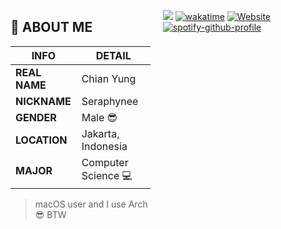 <div style="display: flex; align-items: flex-start; gap: 20px;">

<!-- Kiri: Tabel Profil -->
<div>

## 💬 ABOUT ME

| INFO       | DETAIL |
|------------|--------|
| **REAL NAME** | Chian Yung |
| **NICKNAME**  | Seraphynee |
| **GENDER**    | Male 😎 |
| **LOCATION**  | Jakarta, Indonesia |
| **MAJOR**     | Computer Science 💻 |

> macOS user and I use Arch 😎 BTW

</div>

<!-- Kanan: Badge dan Widget -->
<div>

![](https://komarev.com/ghpvc/?username=chianyungcode)
[![wakatime](https://wakatime.com/badge/user/697ab2f9-81cb-4eb2-8665-281d9ba95c02.svg)](https://wakatime.com/@697ab2f9-81cb-4eb2-8665-281d9ba95c02)
[![Website](https://img.shields.io/badge/website-visit-orange)](https://chianyung.dev)
[![spotify-github-profile](https://spotify-github-profile.kittinanx.com/api/view?uid=31z6po3zjuhyqn3puduci4uc6s3i&cover_image=true&theme=apple&show_offline=false&background_color=121212&interchange=false&mode=light)](https://spotify-github-profile.kittinanx.com/api/view?uid=31z6po3zjuhyqn3puduci4uc6s3i&redirect=true)

</div>

</div>
